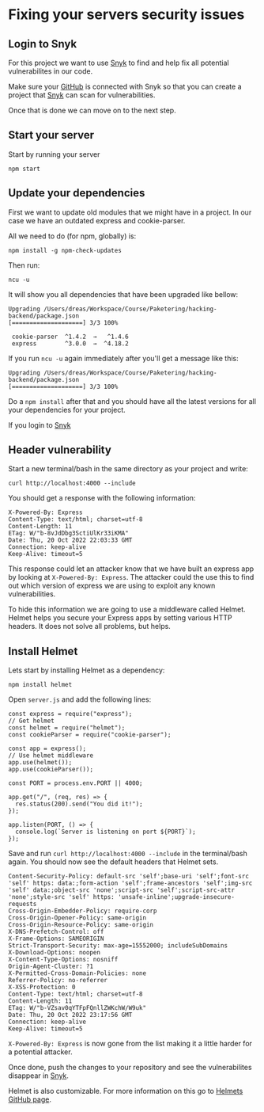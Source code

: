 # Fixing your servers security issues

## Login to Snyk
For this project we want to use [Snyk](https://app.snyk.io/login?cta=login&loc=nav&page=homepage) to find and help fix all potential vulnerabilites in our code.

Make sure your [GitHub](https://github.com/) is connected with Snyk so that you can create a project that [Snyk](https://app.snyk.io/login?cta=login&loc=nav&page=homepage) can scan for vulnerabilities. 

Once that is done we can move on to the next step.
## Start your server
Start by running your server
```
npm start
```

## Update your dependencies
First we want to update old modules that we might have in a project. In our case we have an outdated express and cookie-parser. 

All we need to do (for npm, globally) is:
```
npm install -g npm-check-updates
```
Then run:
```
ncu -u
```
It will show you all dependencies that have been upgraded like bellow:
```
Upgrading /Users/dreas/Workspace/Course/Paketering/hacking-backend/package.json
[====================] 3/3 100%

 cookie-parser  ^1.4.2  →   ^1.4.6
 express        ^3.0.0  →  ^4.18.2
```
If you run `ncu -u` again immediately after you'll get a message like this:
```
Upgrading /Users/dreas/Workspace/Course/Paketering/hacking-backend/package.json
[====================] 3/3 100%
```
Do a `npm install` after that and you should have all the latest versions for all your dependencies for your project.

If you login to [Snyk](https://app.snyk.io/login?cta=login&loc=nav&page=homepage) 

## Header vulnerability
Start a new terminal/bash in the same directory as your project and write:
```
curl http://localhost:4000 --include
```
You should get a response with the following information:
```
X-Powered-By: Express
Content-Type: text/html; charset=utf-8
Content-Length: 11
ETag: W/"b-8vJdDbg3SctiUlKr33iKMA"
Date: Thu, 20 Oct 2022 22:03:33 GMT
Connection: keep-alive
Keep-Alive: timeout=5
```
This response could let an attacker know that we have built an express app by looking at `X-Powered-By: Express`. The attacker could the use this to find out which version of express we are using to exploit any known vulnerabilities.

To hide this information we are going to use a middleware called Helmet. Helmet helps you secure your Express apps by setting various HTTP headers. It does not solve all problems, but helps.

## Install Helmet
Lets start by installing Helmet as a dependency:
```
npm install helmet
```
Open `server.js` and add the following lines:
```
const express = require("express");
// Get helmet
const helmet = require("helmet");
const cookieParser = require("cookie-parser");

const app = express();
// Use helmet middleware
app.use(helmet());
app.use(cookieParser());

const PORT = process.env.PORT || 4000;

app.get("/", (req, res) => {
  res.status(200).send("You did it!");
});

app.listen(PORT, () => {
  console.log(`Server is listening on port ${PORT}`);
});
```
Save and run `curl http://localhost:4000 --include` in the terminal/bash again. You should now see the default headers that Helmet sets.
```
Content-Security-Policy: default-src 'self';base-uri 'self';font-src 'self' https: data:;form-action 'self';frame-ancestors 'self';img-src 'self' data:;object-src 'none';script-src 'self';script-src-attr 'none';style-src 'self' https: 'unsafe-inline';upgrade-insecure-requests
Cross-Origin-Embedder-Policy: require-corp
Cross-Origin-Opener-Policy: same-origin
Cross-Origin-Resource-Policy: same-origin
X-DNS-Prefetch-Control: off
X-Frame-Options: SAMEORIGIN
Strict-Transport-Security: max-age=15552000; includeSubDomains
X-Download-Options: noopen
X-Content-Type-Options: nosniff
Origin-Agent-Cluster: ?1
X-Permitted-Cross-Domain-Policies: none
Referrer-Policy: no-referrer
X-XSS-Protection: 0
Content-Type: text/html; charset=utf-8
Content-Length: 11
ETag: W/"b-VZsav0qYTFpFQnllZWKchW/W9uk"
Date: Thu, 20 Oct 2022 23:17:56 GMT
Connection: keep-alive
Keep-Alive: timeout=5
```
`X-Powered-By: Express` is now gone from the list making it a little harder for a potential attacker.

Once done, push the changes to your repository and see the vulnerabilites disappear in [Snyk](https://app.snyk.io/login?cta=login&loc=nav&page=homepage).

Helmet is also customizable. For more information on this go to [Helmets GitHub page](https://helmetjs.github.io/).
